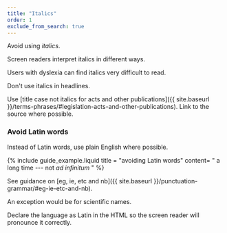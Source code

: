 ```yaml
---
title: "Italics"
order: 1
exclude_from_search: true
---
```


Avoid using *italics*.

Screen readers interpret italics in different ways.

Users with dyslexia can find italics very difficult to read.

Don't use italics in headlines.

Use [title case not italics for acts and other publications]({{ site.baseurl }}/terms-phrases/#legislation-acts-and-other-publications). Link to the source where possible.

### Avoid Latin words

Instead of Latin words, use plain English where possible.

{% include guide_example.liquid
  title = "avoiding Latin words"
  content= "
a long time --- not _ad infinitum_
"
%}

See guidance on [eg, ie, etc and nb]({{ site.baseurl }}/punctuation-grammar/#eg-ie-etc-and-nb).

An exception would be for scientific names.

Declare the language as Latin in the HTML so the screen reader will pronounce it correctly.
